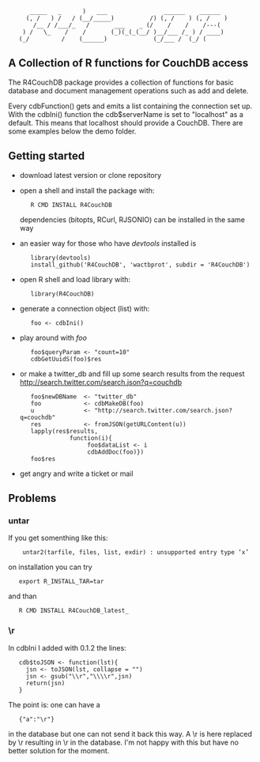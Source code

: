 
          _____   _      )   ___                ______    ______   
         (, /   ) /   / (__/_____)          /) (, /    ) (, /    ) 
           /__ / /___/_   /       ___    _ (/    /    /    /---(   
        ) /   \_    /    /       (_)(_(_(__/ )__/___ /_ ) / ____)  
       (_/         /    (______)             (_/___ /  (_/ (       
                                                                      
      



## A Collection of R functions for CouchDB access

The R4CouchDB package provides a collection of functions for
basic database and document management operations such as add  and
delete. 

Every cdbFunction() gets and emits a list containing the
connection set up.
With the cdbIni() function the cdb$serverName is set to
"localhost" as a default. This means that localhost should
provide a CouchDB. There are some examples below the demo folder.

## Getting started

* download latest version or clone repository
* open a shell and install the package with:
      
         R CMD INSTALL R4CouchDB
  
  dependencies (bitopts, RCurl, RJSONIO) can be 
  installed in the same way

* an easier way for those who have _devtools_ installed is 

         library(devtools)
         install_github('R4CouchDB', 'wactbprot', subdir = 'R4CouchDB')

* open R shell and load library with:

         library(R4CouchDB)

* generate a connection object (list) with:

         foo <- cdbIni()

* play around with _foo_

         foo$queryParam <- "count=10"
         cdbGetUuidS(foo)$res

* or make a twitter_db and fill up some search results from the request
  http://search.twitter.com/search.json?q=couchdb

         foo$newDBName  <- "twitter_db"
         foo            <- cdbMakeDB(foo)
         u              <- "http://search.twitter.com/search.json?q=couchdb"
         res            <- fromJSON(getURLContent(u))
         lapply(res$results,
                    function(i){
                         foo$dataList <- i
                         cdbAddDoc(foo)})
         foo$res

* get angry and write a ticket or mail

## Problems

### untar

If you get somenthing like this:

        untar2(tarfile, files, list, exdir) : unsupported entry type ‘x’

on installation you can try

       export R_INSTALL_TAR=tar

and than

       R CMD INSTALL R4CouchDB_latest_

### \r

In cdbIni I added with 0.1.2 the lines:

       cdb$toJSON <- function(lst){
         jsn <- toJSON(lst, collapse = "")
         jsn <- gsub("\\r","\\\\r",jsn)
         return(jsn)
       }

 The point is: one can have a 

       {"a":"\r"} 

in the database but one can not send it back
this way. A \r is here replaced by \\r
resulting in \r in the database. I'm not happy 
with this but have no better solution for the moment.
   
